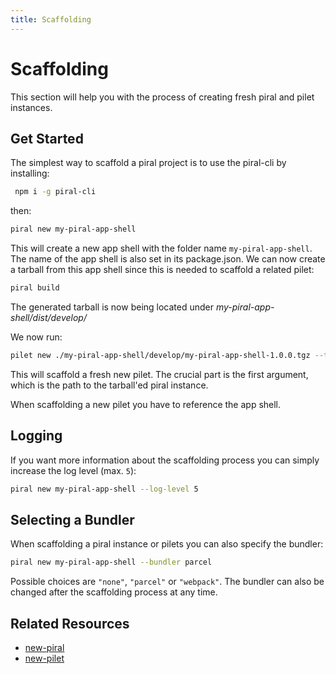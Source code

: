 ```yaml
---
title: Scaffolding
---
```


# Scaffolding

This section will help you with the process of creating fresh piral and pilet instances.

## Get Started

The simplest way to scaffold a piral project is to use the piral-cli by installing:

```sh
 npm i -g piral-cli
 ```

then:

```sh
piral new my-piral-app-shell
```

This will create a new app shell with the folder name `my-piral-app-shell`. The name of the app shell is also set in its package.json. We can now create a tarball from this app shell since this is needed to scaffold a related pilet:

```sh
piral build
```

The generated tarball is now being located under *my-piral-app-shell/dist/develop/*

We now run:

```sh
pilet new ./my-piral-app-shell/develop/my-piral-app-shell-1.0.0.tgz --target my-pilet
```

This will scaffold a fresh new pilet. The crucial part is the first argument, which is the path to the tarball'ed piral instance.

When scaffolding a new pilet you have to reference the app shell.

## Logging

If you want more information about the scaffolding process you can simply increase the log level (max. `5`):

```sh
piral new my-piral-app-shell --log-level 5
```

## Selecting a Bundler

When scaffolding a piral instance or pilets you can also specify the bundler:

```sh
piral new my-piral-app-shell --bundler parcel
```

Possible choices are `"none"`, `"parcel"` or `"webpack"`. The bundler can also be changed after the scaffolding process at any time.

## Related Resources

- [new-piral](https://docs.piral.io/tooling/new-piral)
- [new-pilet](https://docs.piral.io/tooling/new-pilet)
